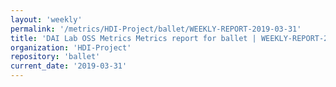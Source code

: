 ```yaml
---
layout: 'weekly'
permalink: '/metrics/HDI-Project/ballet/WEEKLY-REPORT-2019-03-31'
title: 'DAI Lab OSS Metrics Metrics report for ballet | WEEKLY-REPORT-2019-03-31'
organization: 'HDI-Project'
repository: 'ballet'
current_date: '2019-03-31'
---
```

